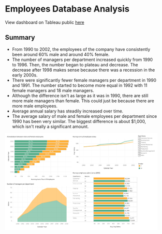 # Employees Database Analysis

View dashboard on Tableau public [here](https://public.tableau.com/profile/elaine2327#!/vizhome/employees_15825290635430/Dashboard1)

## Summary
* From 1990 to 2002, the employees of the company have consistently been around 60% male and around 40% female.
* The number of managers per department increased quickly from 1990 to 1996. Then, the number began to plateau and decrease. The decrease after 1998 makes sense because there was a recession in the early 2000s.
* There were significantly fewer female managers per department in 1990 and 1991. The number started to become more equal in 1992 with 11 female managers and 18 male managers. 
* Although the difference isn't as large as it was in 1990, there are still more male managers than female. This could just be because there are more male employees.
* Average annual salary has steadily increased over time.
* The average salary of male and female employees per department since 1990 has been very similar. The biggest difference is about $1,000, which isn't really a significant amount.

![Dashboard](https://github.com/kimela1/SQL/blob/master/Employees/Employees-Dashboard.png)
